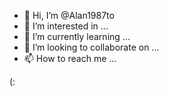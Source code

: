 - 👋 Hi, I’m @Alan1987to
- 👀 I’m interested in ...
- 🌱 I’m currently learning ...
- 💞️ I’m looking to collaborate on ...
- 📫 How to reach me ...

<!---
Alan1987to/Alan1987to is a ✨ special ✨ repository because its `README.md` (th
is file) appears on your GitHub profile.
You can click the Preview link to take a look at your changes.
--->(:
